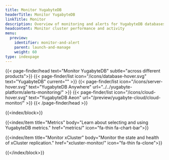 ```yaml
---
title: Monitor YugabyteDB
headerTitle: Monitor YugabyteDB
linkTitle: Monitor
description: Overview of monitoring and alerts for YugabyteDB databases
headcontent: Monitor cluster performance and activity
menu:
  preview:
    identifier: monitor-and-alert
    parent: launch-and-manage
    weight: 60
type: indexpage
---
```


{{< page-finder/head text="Monitor YugabyteDB" subtle="across different products">}}
  {{< page-finder/list icon="/icons/database-hover.svg" text="YugabyteDB" current="" >}}
  {{< page-finder/list icon="/icons/server-hover.svg" text="YugabyteDB Anywhere" url="../../yugabyte-platform/alerts-monitoring/" >}}
  {{< page-finder/list icon="/icons/cloud-hover.svg" text="YugabyteDB Aeon" url="/preview/yugabyte-cloud/cloud-monitor/" >}}
{{< /page-finder/head >}}

{{<index/block>}}

  {{<index/item
    title="Metrics"
    body="Learn about selecting and using YugabyteDB metrics."
    href="metrics/"
    icon="fa-thin fa-chart-bar">}}

  {{<index/item
    title="Monitor xCluster"
    body="Monitor the state and health of xCluster replication."
    href="xcluster-monitor/"
    icon="fa-thin fa-clone">}}

{{</index/block>}}
